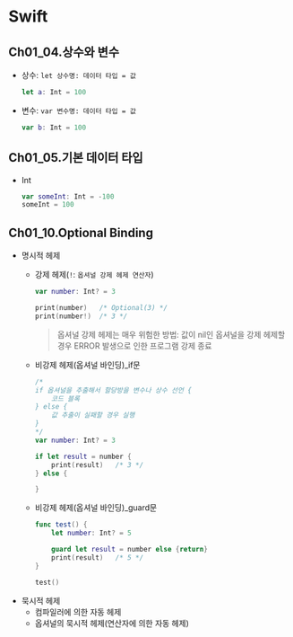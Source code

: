 # Swift
## Ch01_04.상수와 변수    
* 상수: `let 상수명: 데이터 타입 = 값`   
    ```swift
    let a: Int = 100
    ```
* 변수: `var 변수명: 데이터 타입 = 값`   
    ```swift
    var b: Int = 100
    ```

## Ch01_05.기본 데이터 타입   
* Int   
    ```swift
    var someInt: Int = -100
    someInt = 100
    ```

## Ch01_10.Optional Binding   
* 명시적 헤제   
  * 강제 헤제(`!`: `옵셔널 강제 헤제 연산자`)   
    ```swift
    var number: Int? = 3

    print(number)   /* Optional(3) */
    print(number!)  /* 3 */
    ```  
    > 옵셔널 강제 헤제는 매우 위험한 방법: 값이 nil인 옵셔널을 강제 헤제할 경우 ERROR 발생으로 인한 프로그램 강제 종료   
    
  * 비강제 헤제(옵셔널 바인딩)_if문    
    ```swift 
    /*
    if 옵셔널을 추출해서 할당방을 변수나 상수 선언 {
        코드 블록
    } else {
        값 추출이 실패할 경우 실행
    }
    */
    var number: Int? = 3

    if let result = number {
        print(result)   /* 3 */
    } else {

    }
    ```
  * 비강제 헤제(옵셔널 바인딩)_guard문
    ```swift
    func test() {
        let number: Int? = 5

        guard let result = number else {return}
        print(result)   /* 5 */
    }

    test()
    ``` 
* 묵시적 헤제   
  * 컴파일러에 의한 자동 헤제   
  * 옵셔널의 묵시적 헤제(연산자에 의한 자동 헤제)       